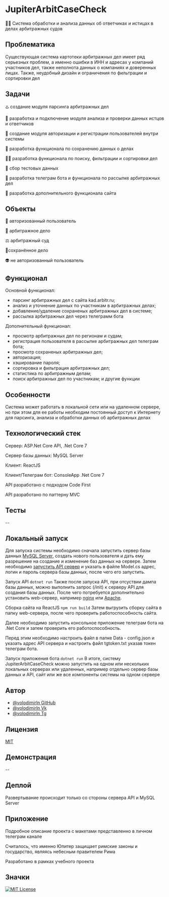 # JupiterArbitCaseCheck 

👩‍💻 Система обработки и анализа данных об ответчиках и истицах в делах арбитражных судов

## Проблематика
Существующая система картотеки арбитражных дел имеет ряд серьезных проблем, а именно ошибки в ИНН и адресах у компаний участников дел, также неполнота данных о компаниях и доверенных лицах. Также, неудобный дизайн и ограничения по фильтрации и сортировки дел

## Задачи

♨️ создание модуля парсинга арбитражных дел

 📂 разработка и подключение модуля анализа и проверки данных истцов и ответчиков

 🔗 создание модуля авторизации и регистрации пользователей внутри системы

🧂 разработка функционала по сохранению данных о делах

 🐕‍🦺 разработка функционала по поиску, фильтрации и сортировки дел

🧪 сбор тестовых данных

🤖 разработка телеграм бота и функционала по рассылке арбитражных дел

🏃 разработка дополнительного функционала сайта

## Объекты

👨 авторизованный пользователь

💼 арбитражное дело

⚖️ арбитражный суд

🏺сохранённое дело

👽 не авторизованный пользователь

## Функционал

Основной функционал:
- парсинг арбитражных дел с сайта kad.arbitr.ru;
- анализ и уточнение данных по участникам в арбитражных делах;
- добавление/удаление сохраненых арбитражных дел в системе;
- рассылка арбитражных дел через телеграмм бота

Дополнительный функционал:
- просмотр арбитражных дел по регионам и судам;
- регистрация пользователя в рассылке арбитражных дел телеграм бота;
- просмотр сохраненых арбитражных дел;
- авторизация;
- хэширование пароля;
- сортировка и фильтрация арбитражных дел;
- статистика по арбитражным делам;
- поиск арбитражных дел по участникам;
и другие функции

## Особенности

Система может работать в локальной сети или на удаленном сервере, но при этом для ее работы необходим постоянный доступ к Интернету для парсинга, анализа и обработки данных об арбитражных делах

## Технологический стек

Сервер: ASP.Net Core API, .Net Core 7

Сервер базы данных: MySQL Server

Клиент: ReactJS

Клиент/Телеграм бот: ConsoleApp .Net Core 7

API разработано с подходом Code First

API разработано по паттерну MVC

## Тесты

--

## Локальный запуск

Для запуска системы необходимо сначала запустить сервер базы данных [MySQL Server](https://dev.mysql.com/downloads/installer/), создать нового пользователя и дать ему разрешение на создание и изменение баз данных на сервере. Затем необходимо [запустить API сервер](https://dotnet.microsoft.com/en-us/download) и указать в файле Model.cs адрес, логин и пароль сервера базы данных, после чего его запустить. 

Запуск API
```dotnet run```
Также после запуска API, при отсуствии дампа базы данных, можно выполнить запрос (/init) к серверу API для создания базы данных. После чего потребуется дополнительно 
установить web-сервер, например [nginx](https://docs.nginx.com/nginx/admin-guide/installing-nginx/installing-nginx-open-source/) или [Apache](https://httpd.apache.org/). 

Сборка сайта на ReactJS
```npm run build```
Затем выгрузить сборку сайта в папку web-сервера, после чего проверить работоспособность сайта.

Далее необходимо запустить консольное приложение телеграм бота на .Net Core и затем проверить его работоспособность.

Перед этим необходимо настроить файл в папке Data -  config.json и указать адрес API сервера и настроить файл tgtoken.txt указав токен телеграм бота.

Запуск приложения бота
```dotnet run```
В итоге, систему JupiterArbitCaseCheck можно запустить на одном или нескольких локальных серверах или удаленных, например отдельно сервер базы данных и API, сайт или же все компоненты системы на одном сервере 
## Автор
- [@volodimirln GitHub](https://github.com/volodimirln)
- [@volodimirln Vk](https://vk.com/volodimirln)
- [@volodimirln Tg](https://t.me/volodimirln)

## Лицензия

[MIT](https://choosealicense.com/licenses/mit/)


## Демонстрация

--

## Деплой

Развертывание происходит только со стороны сервера API и MySQL Server

## Приложение

Подробное описание проекта с макетами представленно в личном телеграм канале

Считалось, что именно Юпитер защищает римские законы и государство, являясь небесным правителем Рима

Разработано в рамках учебного проекта


## Значки

[![MIT License](https://img.shields.io/badge/License-MIT-green.svg)](https://choosealicense.com/licenses/mit/)
